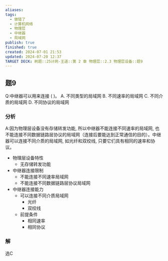 ```yaml
---
aliases: 
tags:
  - 做错了
  - 计算机网络
  - 物理层
  - 中继器
  - 局域网
publish: true
finished: true
created: 2024-07-01 21:53
updated: 2024-07-20 12:37
TARGET DECK: 刷题::25计网-王道::第 2 章 物理层::2.3 物理层设备::题9
---
```


## 题9
Q:中继器可以用来连接 ( )。
A. 不同类型的局域网
B. 不同速率的局域网
C. 不同介质的局域网
D. 不同协议的局域网
### 分析
A:因为物理层设备没有存储转发功能, 所以中继器不能连接不同速率的局域网, 也不能连接不同数据链路层协议的局域网（连接后要能达到正常通信的目的）。中继器可以连接不同介质的局域网, 如光纤和双绞线, 只要它们具有相同的速率和协议。
- 物理层设备特性
  - 无存储转发功能
- 中继器连接限制
  - 不能连接不同速率局域网
  - 不能连接不同数据链路层协议局域网
- 中继器连接能力
  - 可以连接不同介质局域网
    - 光纤
    - 双绞线
  - 前提条件
    - 相同速率
    - 相同协议
### 解
选C
<!--ID: 1721475394689-->
